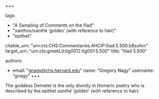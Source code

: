 +++

tags:
- "A Sampling of Comments on the Iliad"
- "xanthos/xanthē ‘golden’ (with reference to hair)"
- "epithet"

citable_urn: "urn:cts:CHS:Commentaries.AHCIP:Iliad.5.500.b8svhrn"
target_urn: "urn:cts:greekLit:tlg0012.tlg001:5.500"
title: "Iliad 5.500"

authors:
- email: "gnagy@chs.harvard.edu"
  name: "Gregory Nagy"
  username: "gnagy"
+++

<p>The goddess Demeter is the only divinity in Homeric poetry who is described by the epithet <em>xanthē</em> ‘golden’ (with reference to hair).  </p>